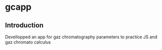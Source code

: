 # gcapp

## Introduction
Devellopped an app for gaz chromatography parameters to practice JS and gaz chromato calculus
